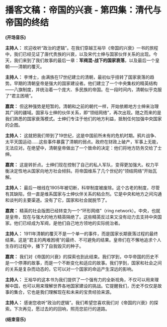 
# 播客文稿：帝国的兴衰 - 第四集：清代与帝国的终结

**(开场音乐)**

**主持人：** 欢迎收听“政治的逻辑”。在我们穿越王裕华《帝国的兴衰》一书的旅程中，我们已经见证了唐代贵族的兴衰，以及宋代士绅与国家伙伴关系的出现。今天，我们来到了我们故事的最后一章：**军阀混-战下的国家衰落**，以及最后一个皇朝——清朝的覆灭。

**主持人：** 李博士，由满族在17世纪建立的清朝，最初似乎扭转了国家衰落的趋势。早期的清朝皇帝是强大的国家建设者。他们建立了一个中央集权的精英结构——八旗制度，并统治着一个庞大、多民族的帝国。在一段时间内，清朝似乎克服了“君主困境”。

**嘉宾：** 但这种强势是短暂的。清朝和之前的朝代一样，开始依赖地方士绅来治理其广阔的疆域。国家与士绅的伙伴关系，即“领结网络”，再次出现。随之而来的是我们熟悉的国家衰落模式。士绅们专注于他们的地方利益，抵制任何加强中央国家的企图。

**主持人：** 这就把我们带到了19世纪，这是中国前所未有的危机时期。鸦片战争、太平天国运动……这些事件暴露了清朝的弱点。政府在财政上破产，军事上无能，无法应对。在绝望中，清朝皇帝做出了一个致命的决定：他们将地方防务交给了士绅。

**嘉宾：** 这是转折点。士绅们现在控制了自己的私人军队，变得更加强大。权力平衡决定性地从国家向地方社会倾斜。将帝国维系了几个世纪的“领结网络”开始瓦解。

**主持人：** 最后一根线在1905年被切断，科举制度被废除。这个古老的制度，尽管有其缺陷，但一直是维系国家与士绅伙伴关系的粘合剂。它是中央和地方之间沟通和谈判的主要渠道。没有了它，国家和社会就脱节了。

**嘉宾：** 精英的社会版图已经转变为一个“环形网络”（ring network）。中央，也就是皇帝，现在与强大的地方精英隔绝了。这些精英反过来又没有动力去支持中央国家。他们已经成为军阀，是他们自己地方领地的实际统治者。

**主持人：** 1911年清朝的覆灭不是一个单一的事件，而是国家长期衰落过程的最终结果。这是“君主的两难困境”的最终、不可避免的结果。皇帝们在不懈地追求个人生存的过程中，播下了自我毁灭的种子。

**嘉宾：** 我们对《帝国的兴衰》的探索也到此结束。我们学到，中华帝国的历史不是一个停滞的故事，而是一个不断变化和适应的故事。我们学到，国家和社会之间的关系是复杂而动态的，它可以对一个国家的命运产生深远的影响。

**主持人：** 王裕华的这本书为我们提供了一个强有力的全新视角，不仅可以用来理解中国，也可以用来理解世界各地国家建设的挑战。它提醒我们，历史不仅仅是故事的集合，它也是我们理解现在和未来的宝贵经验来源。

**主持人：** 感谢您收听“政治的逻辑”。我们希望您喜欢我们对《帝国的兴衰》的探索。下次再见，愿过去的的回响，照亮您前行的道路。

**(结束音乐)**
